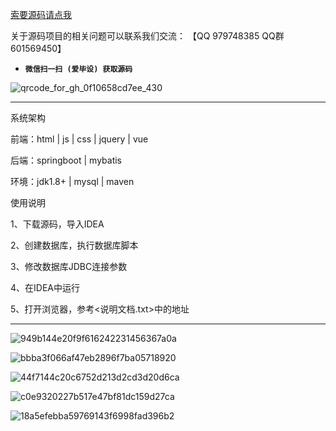 

[索要源码请点我](http://mp.weixin.qq.com/mp/appmsgalbum?__biz=MzkwMDY3MTY0Nw==&action=getalbum&album_id=3423120253595582465&scene=173&subscene=&sessionid=svr_dbd799d91a1&enterid=1713666527&from_msgid=&from_itemidx=&count=3&nolastread=1#wechat_redirect)

关于源码项目的相关问题可以联系我们交流： 【QQ 979748385 QQ群 601569450】 

- **`微信扫一扫 (爱毕设) 获取源码`**

![qrcode_for_gh_0f10658cd7ee_430](https://github.com/hjsdjko/onlyzaixianshangcheng/assets/120558513/edfc28fc-d9df-4e81-ac62-d02aa360e379)

***************************************************************
系统架构

前端：html | js | css | jquery | vue

后端：springboot | mybatis

环境：jdk1.8+ | mysql | maven

使用说明

1、下载源码，导入IDEA

2、创建数据库，执行数据库脚本

3、修改数据库JDBC连接参数

4、在IDEA中运行

5、打开浏览器，参考<说明文档.txt>中的地址

***************************************************************
![949b144e20f9f616242231456367a0a](https://github.com/hjsdjko/springbootj2zt8/assets/120558513/03ea708e-2086-4f25-998b-2e05f85c82f4)

![bbba3f066af47eb2896f7ba05718920](https://github.com/hjsdjko/springbootj2zt8/assets/120558513/5fe530eb-25d7-424c-808d-69e79e0fb651)

![44f7144c20c6752d213d2cd3d20d6ca](https://github.com/hjsdjko/springbootj2zt8/assets/120558513/32b6f955-eed0-4bf3-8b51-b892fc834e38)

![c0e9320227b517e47bf81dc159d27ca](https://github.com/hjsdjko/springbootj2zt8/assets/120558513/a240f88a-2bff-495c-bb61-151e3efefc64)

![18a5efebba59769143f6998fad396b2](https://github.com/hjsdjko/springbootj2zt8/assets/120558513/943ca62b-8a9e-4449-9dd8-dfd0d5820248)
